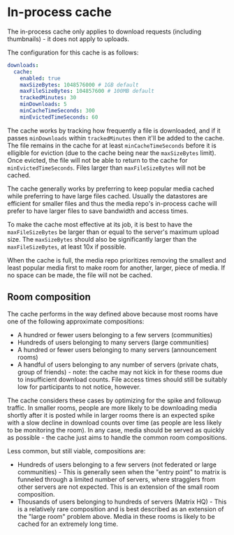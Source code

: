 # In-process cache

The in-process cache only applies to download requests (including thumbnails) - it does not
apply to uploads.

The configuration for this cache is as follows:

```yaml
downloads:
  cache:
    enabled: true
    maxSizeBytes: 1048576000 # 1GB default
    maxFileSizeBytes: 104857600 # 100MB default
    trackedMinutes: 30
    minDownloads: 5
    minCacheTimeSeconds: 300
    minEvictedTimeSeconds: 60
```

The cache works by tracking how frequently a file is downloaded, and if it passes `minDownloads`
within `trackedMinutes` then it'll be added to the cache. The file remains in the cache for at
least `minCacheTimeSeconds` before it is elligible for eviction (due to the cache being near
the `maxSizeBytes` limit). Once evicted, the file will not be able to return to the cache for
`minEvictedTimeSeconds`. Files larger than `maxFileSizeBytes` will not be cached.

The cache generally works by preferring to keep popular media cached while preferring to have
large files cached. Usually the datastores are efficient for smaller files and thus the media
repo's in-process cache will prefer to have larger files to save bandwidth and access times.

To make the cache most effective at its job, it is best to have the `maxFileSizeBytes` be
larger than or equal to the server's maximum upload size. The `maxSizeBytes` should also be
significantly larger than the `maxFileSizeBytes`, at least 10x if possible.

When the cache is full, the media repo prioritizes removing the smallest and least popular
media first to make room for another, larger, piece of media. If no space can be made, the file
will not be cached.

## Room composition

The cache performs in the way defined above because most rooms have one of the following
approximate compositions:

* A hundred or fewer users belonging to a few servers (communities)
* Hundreds of users belonging to many servers (large communities)
* A hundred or fewer users belonging to many servers (announcement rooms)
* A handful of users belonging to any number of servers (private chats, group of friends) -
  note: the cache may not kick in for these rooms due to insufficient download counts.
  File access times should still be suitably low for participants to not notice, however.

The cache considers these cases by optimizing for the spike and followup traffic. In smaller
rooms, people are more likely to be downloading media shortly after it is posted while in
larger rooms there is an expected spike with a slow decline in download counts over time
(as people are less likely to be monitoring the room). In any case, media should be served
as quickly as possible - the cache just aims to handle the common room compositions.

Less common, but still viable, compositions are:

* Hundreds of users belonging to a few servers (not federated or large communities) -
  This is generally seen when the "entry point" to matrix is funneled through a limited
  number of servers, where stragglers from other servers are not expected. This is an
  extension of the small room composition.
* Thousands of users belonging to hundreds of servers (Matrix HQ) - This is a relatively
  rare composition and is best described as an extension of the "large room" problem
  above. Media in these rooms is likely to be cached for an extremely long time.
